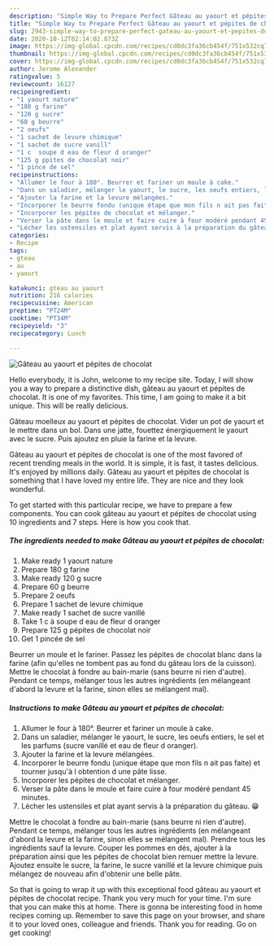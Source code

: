 ```yaml
---
description: "Simple Way to Prepare Perfect Gâteau au yaourt et pépites de chocolat"
title: "Simple Way to Prepare Perfect Gâteau au yaourt et pépites de chocolat"
slug: 2943-simple-way-to-prepare-perfect-gateau-au-yaourt-et-pepites-de-chocolat
date: 2020-10-12T02:14:02.873Z
image: https://img-global.cpcdn.com/recipes/cd0dc3fa36cb454f/751x532cq70/gateau-au-yaourt-et-pepites-de-chocolat-photo-principale-de-la-recette.jpg
thumbnail: https://img-global.cpcdn.com/recipes/cd0dc3fa36cb454f/751x532cq70/gateau-au-yaourt-et-pepites-de-chocolat-photo-principale-de-la-recette.jpg
cover: https://img-global.cpcdn.com/recipes/cd0dc3fa36cb454f/751x532cq70/gateau-au-yaourt-et-pepites-de-chocolat-photo-principale-de-la-recette.jpg
author: Jerome Alexander
ratingvalue: 5
reviewcount: 16127
recipeingredient:
- "1 yaourt nature"
- "180 g farine"
- "120 g sucre"
- "60 g beurre"
- "2 oeufs"
- "1 sachet de levure chimique"
- "1 sachet de sucre vanill"
- "1 c  soupe d eau de fleur d oranger"
- "125 g ppites de chocolat noir"
- "1 pince de sel"
recipeinstructions:
- "Allumer le four à 180°. Beurrer et fariner un moule à cake."
- "Dans un saladier, mélanger le yaourt, le sucre, les oeufs entiers, le sel et les parfums (sucre vanillé et eau de fleur d oranger)."
- "Ajouter la farine et la levure mélangées."
- "Incorporer le beurre fondu (unique étape que mon fils n ait pas faite) et tourner jusqu&#39;à l obtention d une pâte lisse."
- "Incorporer les pépites de chocolat et mélanger."
- "Verser la pâte dans le moule et faire cuire à four modéré pendant 45 minutes."
- "Lécher les ustensiles et plat ayant servis à la préparation du gâteau. 😁"
categories:
- Recipe
tags:
- gteau
- au
- yaourt

katakunci: gteau au yaourt 
nutrition: 216 calories
recipecuisine: American
preptime: "PT24M"
cooktime: "PT34M"
recipeyield: "3"
recipecategory: Lunch

---
```



![Gâteau au yaourt et pépites de chocolat](https://img-global.cpcdn.com/recipes/cd0dc3fa36cb454f/751x532cq70/gateau-au-yaourt-et-pepites-de-chocolat-photo-principale-de-la-recette.jpg)

Hello everybody, it is John, welcome to my recipe site. Today, I will show you a way to prepare a distinctive dish, gâteau au yaourt et pépites de chocolat. It is one of my favorites. This time, I am going to make it a bit unique. This will be really delicious.

Gâteau moelleux au yaourt et pépites de chocolat. Vider un pot de yaourt et le mettre dans un bol. Dans une jatte, fouettez énergiquement le yaourt avec le sucre. Puis ajoutez en pluie la farine et la levure.

Gâteau au yaourt et pépites de chocolat is one of the most favored of recent trending meals in the world. It is simple, it is fast, it tastes delicious. It's enjoyed by millions daily. Gâteau au yaourt et pépites de chocolat is something that I have loved my entire life. They are nice and they look wonderful.


To get started with this particular recipe, we have to prepare a few components. You can cook gâteau au yaourt et pépites de chocolat using 10 ingredients and 7 steps. Here is how you cook that.

<!--inarticleads1-->

##### The ingredients needed to make Gâteau au yaourt et pépites de chocolat:

1. Make ready 1 yaourt nature
1. Prepare 180 g farine
1. Make ready 120 g sucre
1. Prepare 60 g beurre
1. Prepare 2 oeufs
1. Prepare 1 sachet de levure chimique
1. Make ready 1 sachet de sucre vanillé
1. Take 1 c à soupe d eau de fleur d oranger
1. Prepare 125 g pépites de chocolat noir
1. Get 1 pincée de sel


Beurrer un moule et le fariner. Passez les pépites de chocolat blanc dans la farine (afin qu&#39;elles ne tombent pas au fond du gâteau lors de la cuisson). Mettre le chocolat à fondre au bain-marie (sans beurre ni rien d&#39;autre). Pendant ce temps, mélanger tous les autres ingrédients (en mélangeant d&#39;abord la levure et la farine, sinon elles se mélangent mal). 

<!--inarticleads2-->

##### Instructions to make Gâteau au yaourt et pépites de chocolat:

1. Allumer le four à 180°. Beurrer et fariner un moule à cake.
1. Dans un saladier, mélanger le yaourt, le sucre, les oeufs entiers, le sel et les parfums (sucre vanillé et eau de fleur d oranger).
1. Ajouter la farine et la levure mélangées.
1. Incorporer le beurre fondu (unique étape que mon fils n ait pas faite) et tourner jusqu&#39;à l obtention d une pâte lisse.
1. Incorporer les pépites de chocolat et mélanger.
1. Verser la pâte dans le moule et faire cuire à four modéré pendant 45 minutes.
1. Lécher les ustensiles et plat ayant servis à la préparation du gâteau. 😁


Mettre le chocolat à fondre au bain-marie (sans beurre ni rien d&#39;autre). Pendant ce temps, mélanger tous les autres ingrédients (en mélangeant d&#39;abord la levure et la farine, sinon elles se mélangent mal). Prendre tous les ingrédients sauf la levure. Couper les pommes en dés, ajouter à la préparation ainsi que les pépites de chocolat bien remuer mettre la levure. Ajoutez ensuite le sucre, la farine, le sucre vanillé et la levure chimique puis mélangez de nouveau afin d&#39;obtenir une belle pâte. 

So that is going to wrap it up with this exceptional food gâteau au yaourt et pépites de chocolat recipe. Thank you very much for your time. I'm sure that you can make this at home. There is gonna be interesting food in home recipes coming up. Remember to save this page on your browser, and share it to your loved ones, colleague and friends. Thank you for reading. Go on get cooking!
